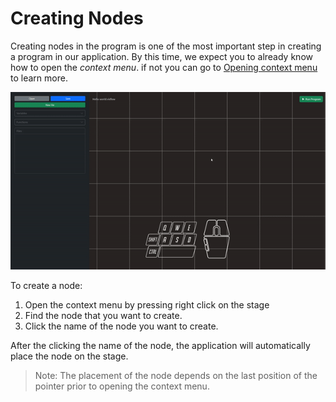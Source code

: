 # Creating Nodes
Creating nodes in the program is one of the most important step in creating a program in our application. By this time, we expect you to already know how to open the *context menu*. if not you can go to [Opening context menu](contextmenu.md) to learn more.

![](../media/generating_nodes.gif)

To create a node:
1. Open the context menu by pressing right click on the stage
2. Find the node that you want to create.
3. Click the name of the node you want to create.

After the clicking the name of the node, the application will automatically place the node on the stage.
> Note:
> The placement of the node depends on the last position of the pointer prior to opening the context menu.

